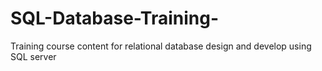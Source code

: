 # SQL-Database-Training-
Training course content for relational database design and develop using SQL server
